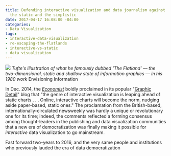 ```yaml
---
title: Defending interactive visualization and data journalism against the cult of
  the static and the simplistic
date: 2017-04-17 16:08:00 -04:00
categories:
- Data Visualization
tags:
- interactive-data-visualization
- re-escaping-the-flatlands
- interactive-vs-static
- data visualization
---
```


![](http://cvlassets.s3.amazonaws.com/Screen%20Shot%202017-04-26%20at%2012.41.19%20PM.png)
*Tufte's illustration of what he famously dubbed 'The Flatland' –– the two-dimensional, static and shallow state of information graphics –– in his 1980 work* Envisioning Information


In Dec. 2014, the *[Economist](http://economist.com)* boldly proclaimed in its popular "[Graphic Detail](http://www.economist.com/blogs/graphicdetail)" blog that "the genre of interactive visualization is leaping ahead of static charts . . . Online, interactive charts will become the norm, nudging aside paper-based, static ones." The proclamation from the British-based, internationally-circulated newsweekly was hardly a unique or revolutionary one for its time; indeed, the comments reflected a forming consensus  among thought-leaders in the publishing and data visualization communities that a new era of democratization was finally making it possible for *interactive* data visualization to go mainstream.

Fast forward two-years to 2016, and the very same people and institutions who  previously lauded the era of data democratization
